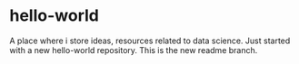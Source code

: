 # hello-world
A place where i store ideas, resources related to data science.
Just started with a new hello-world repository.
This is the new readme branch.
